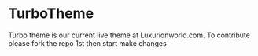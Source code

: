 # TurboTheme
Turbo theme is our current live theme at Luxurionworld.com. To contribute please fork the repo 1st then start make changes
